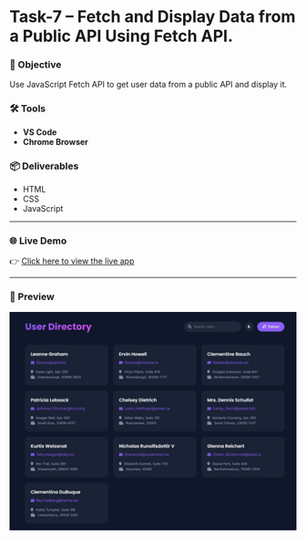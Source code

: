 # Task-7 – Fetch and Display Data from a Public API Using Fetch API.

### 🎯 Objective
Use JavaScript Fetch API to get user data from a public API and display it.

### 🛠️ Tools 
- **VS Code**
- **Chrome Browser**

### 📦 Deliverables
- HTML
- CSS
- JavaScript

---

### 🌐 Live Demo  
👉 [Click here to view the live app](https://task7soumya.vercel.app/)

---

### 📸 Preview

![Task 7 Preview](https://github.com/k3sk/Task-7/blob/855dd4514d9401fdfe5bb2fa3cbcacf5fd46260e/Task-7%20Preveiw.jpeg)
